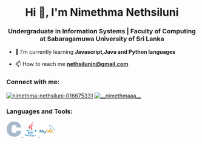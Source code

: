<h1 align="center">Hi 👋, I'm Nimethma Nethsiluni</h1>
<h3 align="center">Undergraduate in Information Systems | Faculty of Computing at Sabaragamuwa University of Sri Lanka</h3>

- 🌱 I’m currently learning **Javascript,Java and Python languages**

- 📫 How to reach me **nethsilunin@gmail.com**

<h3 align="left">Connect with me:</h3>
<p align="left">
<a href="https://linkedin.com/in/nimethma-nethsiluni-016675331" target="blank"><img align="center" src="https://raw.githubusercontent.com/rahuldkjain/github-profile-readme-generator/master/src/images/icons/Social/linked-in-alt.svg" alt="nimethma-nethsiluni-016675331" height="30" width="40" /></a>
<a href="https://instagram.com/__nimethmaaa__" target="blank"><img align="center" src="https://raw.githubusercontent.com/rahuldkjain/github-profile-readme-generator/master/src/images/icons/Social/instagram.svg" alt="__nimethmaaa__" height="30" width="40" /></a>
</p>

<h3 align="left">Languages and Tools:</h3>
<p align="left"> <a href="https://www.cprogramming.com/" target="_blank" rel="noreferrer"> <img src="https://raw.githubusercontent.com/devicons/devicon/master/icons/c/c-original.svg" alt="c" width="40" height="40"/> </a> <a href="https://www.java.com" target="_blank" rel="noreferrer"> <img src="https://raw.githubusercontent.com/devicons/devicon/master/icons/java/java-original.svg" alt="java" width="40" height="40"/> </a> <a href="https://www.mysql.com/" target="_blank" rel="noreferrer"> <img src="https://raw.githubusercontent.com/devicons/devicon/master/icons/mysql/mysql-original-wordmark.svg" alt="mysql" width="40" height="40"/> </a> </p>
